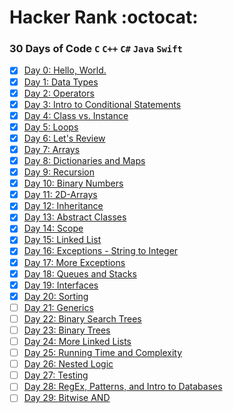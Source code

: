 # Hacker Rank :octocat:

### 30 Days of Code `C` `C++` `C#` `Java` `Swift`

- [x] [Day 0: Hello, World.](https://github.com/Ahavaz/hacker-rank/blob/master/src/domains/tutorials/_30DaysOfCode/Day00HelloWorld/Solution.java)
- [x] [Day 1: Data Types](https://github.com/Ahavaz/hacker-rank/blob/master/src/domains/tutorials/_30DaysOfCode/Day01DataTypes/Solution.java)
- [x] [Day 2: Operators](https://github.com/Ahavaz/hacker-rank/blob/master/src/domains/tutorials/_30DaysOfCode/Day02Operators/Solution.java)
- [x] [Day 3: Intro to Conditional Statements](https://github.com/Ahavaz/hacker-rank/blob/master/src/domains/tutorials/_30DaysOfCode/Day03ConditionalStatements/Solution.java)
- [x] [Day 4: Class vs. Instance](https://github.com/Ahavaz/hacker-rank/blob/master/src/domains/tutorials/_30DaysOfCode/Day04ClassVsInstance/Solution.java)
- [x] [Day 5: Loops](https://github.com/Ahavaz/hacker-rank/blob/master/src/domains/tutorials/_30DaysOfCode/Day05Loops/Solution.java)
- [x] [Day 6: Let's Review](https://github.com/Ahavaz/hacker-rank/blob/master/src/domains/tutorials/_30DaysOfCode/Day06ReviewLoop/Solution.java)
- [x] [Day 7: Arrays](https://github.com/Ahavaz/hacker-rank/blob/master/src/domains/tutorials/_30DaysOfCode/Day07Arrays/Solution.java)
- [x] [Day 8: Dictionaries and Maps](https://github.com/Ahavaz/hacker-rank/blob/master/src/domains/tutorials/_30DaysOfCode/Day08DictionariesAndMaps/Solution.java)
- [x] [Day 9: Recursion](https://github.com/Ahavaz/hacker-rank/blob/master/src/domains/tutorials/_30DaysOfCode/Day09Recursion/Solution.java)
- [x] [Day 10: Binary Numbers](https://github.com/Ahavaz/hacker-rank/blob/master/src/domains/tutorials/_30DaysOfCode/Day10BinaryNumbers/Solution.java)
- [x] [Day 11: 2D-Arrays](https://github.com/Ahavaz/hacker-rank/blob/master/src/domains/tutorials/_30DaysOfCode/Day112DArrays/Solution.java)
- [x] [Day 12: Inheritance](https://github.com/Ahavaz/hacker-rank/blob/master/src/domains/tutorials/_30DaysOfCode/Day12Inheritance/Solution.java)
- [x] [Day 13: Abstract Classes](https://github.com/Ahavaz/hacker-rank/blob/master/src/domains/tutorials/_30DaysOfCode/Day13AbstractClasses/Solution.java)
- [x] [Day 14: Scope](https://github.com/Ahavaz/hacker-rank/blob/master/src/domains/tutorials/_30DaysOfCode/Day14Scope/Solution.java)
- [x] [Day 15: Linked List](https://github.com/Ahavaz/hacker-rank/blob/master/src/domains/tutorials/_30DaysOfCode/Day15LinkedList/Solution.java)
- [x] [Day 16: Exceptions - String to Integer](https://github.com/Ahavaz/hacker-rank/blob/master/src/domains/tutorials/_30DaysOfCode/Day16ExceptionsStringToInteger/Solution.java)
- [x] [Day 17: More Exceptions](https://github.com/Ahavaz/hacker-rank/blob/master/src/domains/tutorials/_30DaysOfCode/Day17MoreExceptions/Solution.java)
- [x] [Day 18: Queues and Stacks](https://github.com/Ahavaz/hacker-rank/blob/master/src/domains/tutorials/_30DaysOfCode/Day18QueuesAndStacks/Solution.java)
- [x] [Day 19: Interfaces](https://github.com/Ahavaz/hacker-rank/blob/master/src/domains/tutorials/_30DaysOfCode/Day19Interfaces/Solution.java)
- [x] [Day 20: Sorting](https://github.com/Ahavaz/hacker-rank/blob/master/src/domains/tutorials/_30DaysOfCode/Day20Sorting/Solution.java)
- [ ] [Day 21: Generics](https://github.com/Ahavaz/hacker-rank/blob/master/src/domains/tutorials/_30DaysOfCode/Day)
- [ ] [Day 22: Binary Search Trees](https://github.com/Ahavaz/hacker-rank/blob/master/src/domains/tutorials/_30DaysOfCode/Day)
- [ ] [Day 23: Binary Trees](https://github.com/Ahavaz/hacker-rank/blob/master/src/domains/tutorials/_30DaysOfCode/Day)
- [ ] [Day 24: More Linked Lists](https://github.com/Ahavaz/hacker-rank/blob/master/src/domains/tutorials/_30DaysOfCode/Day)
- [ ] [Day 25: Running Time and Complexity](https://github.com/Ahavaz/hacker-rank/blob/master/src/domains/tutorials/_30DaysOfCode/Day)
- [ ] [Day 26: Nested Logic](https://github.com/Ahavaz/hacker-rank/blob/master/src/domains/tutorials/_30DaysOfCode/Day)
- [ ] [Day 27: Testing](https://github.com/Ahavaz/hacker-rank/blob/master/src/domains/tutorials/_30DaysOfCode/Day)
- [ ] [Day 28: RegEx, Patterns, and Intro to Databases](https://github.com/Ahavaz/hacker-rank/blob/master/src/domains/tutorials/_30DaysOfCode/Day)
- [ ] [Day 29: Bitwise AND](https://github.com/Ahavaz/hacker-rank/blob/master/src/domains/tutorials/_30DaysOfCode/Day)
